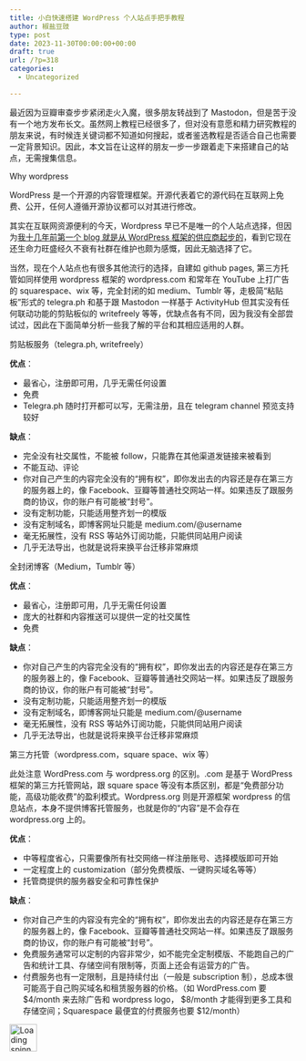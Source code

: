 ```yaml
---
title: 小白快速搭建 WordPress 个人站点手把手教程
author: 椒盐豆豉
type: post
date: 2023-11-30T00:00:00+00:00
draft: true
url: /?p=318
categories:
  - Uncategorized

---
```

 

最近因为豆瓣审查步步紧闭走火入魔，很多朋友转战到了 Mastodon，但是苦于没有一个地方发布长文。虽然网上教程已经很多了，但对没有意愿和精力研究教程的朋友来说，有时候连关键词都不知道如何搜起，或者鉴选教程是否适合自己也需要一定背景知识。因此，本文旨在让这样的朋友一步一步跟着走下来搭建自己的站点，无需搜集信息。

<p class="has-large-font-size">
  Why wordpress
</p>

WordPress 是一个开源的内容管理框架。开源代表着它的源代码在互联网上免费、公开，任何人遵循开源协议都可以对其进行修改。

其实在互联网资源便利的今天，Wordpress 早已不是唯一的个人站点选择，但因为<a rel="noreferrer noopener" href="https://blog.douchi.space/?p=76" data-type="URL" data-id="https://blog.douchi.space/?p=76" target="_blank">我十几年前第一个 blog 就是从 WordPress 框架的供应商起步的</a>，看到它现在还生命力旺盛经久不衰有社群在维护也颇为感慨，因此无脑选择了它。

当然，现在个人站点也有很多其他流行的选择，自建如 github pages, 第三方托管如同样使用 wordpress 框架的 wordpress.com 和常年在 YouTube 上打广告的 squarespace、wix 等，完全封闭的如 medium、Tumblr 等，走极简“粘贴板”形式的 telegra.ph 和基于跟 Mastodon 一样基于 ActivityHub 但其实没有任何联动功能的剪贴板似的 writefreely 等等，优缺点各有不同，因为我没有全部尝试过，因此在下面简单分析一些我了解的平台和其相应适用的人群。

<p class="has-medium-font-size">
  剪贴板服务（telegra.ph, writefreely）
</p>

**优点**：

  * 最省心，注册即可用，几乎无需任何设置
  * 免费
  * Telegra.ph 随时打开都可以写，无需注册，且在 telegram channel 预览支持较好

**缺点**：

<ul id="block-1df83ed4-801c-41f3-9197-7efa3fd155b3">
  <li>
    完全没有社交属性，不能被 follow，只能靠在其他渠道发链接来被看到
  </li>
  <li>
    不能互动、评论
  </li>
  <li>
    你对自己产生的内容完全没有的“拥有权”，即你发出去的内容还是存在第三方的服务器上的，像 Facebook、豆瓣等普通社交网站一样。如果违反了跟服务商的协议，你的账户有可能被“封号”。
  </li>
  <li>
    没有定制功能，只能适用整齐划一的模版
  </li>
  <li>
    没有定制域名，即博客网址只能是 medium.com/@username
  </li>
  <li>
    毫无拓展性，没有 RSS 等站外订阅功能，只能供同站用户阅读
  </li>
  <li>
    几乎无法导出，也就是说将来换平台迁移非常麻烦
  </li>
</ul>

<p class="has-medium-font-size">
  全封闭博客（Medium，Tumblr 等）
</p>

**优点**：

  * 最省心，注册即可用，几乎无需任何设置
  * 庞大的社群和内容推送可以提供一定的社交属性
  * 免费

**缺点**：

  * 你对自己产生的内容完全没有的“拥有权”，即你发出去的内容还是存在第三方的服务器上的，像 Facebook、豆瓣等普通社交网站一样。如果违反了跟服务商的协议，你的账户有可能被“封号”。
  * 没有定制功能，只能适用整齐划一的模版
  * 没有定制域名，即博客网址只能是 medium.com/@username 
  * 毫无拓展性，没有 RSS 等站外订阅功能，只能供同站用户阅读
  * 几乎无法导出，也就是说将来换平台迁移非常麻烦

<p class="has-medium-font-size">
  第三方托管（wordpress.com，square space、wix 等）
</p>

此处注意 WordPress.com 与 wordpress.org 的区别。.com 是基于 WordPress 框架的第三方托管网站，跟 square space 等没有本质区别，都是“免费部分功能，高级功能收费”的盈利模式。Wordpress.org 则是开源框架 wordpress 的信息站点，本身不提供博客托管服务，也就是你的“内容”是不会存在 wordpress.org 上的。

**优点**：

  * 中等程度省心，只需要像所有社交网络一样注册账号、选择模版即可开始
  * 一定程度上的 customization（部分免费模版、一键购买域名等等）
  * 托管商提供的服务器安全和可靠性保护

**缺点**：

  * 你对自己产生的内容没有完全的“拥有权”，即你发出去的内容还是存在第三方的服务器上的，像 Facebook、豆瓣等普通社交网站一样。如果违反了跟服务商的协议，你的账户有可能被“封号”。
  * 免费服务通常可以定制的内容非常少，如不能完全定制模版、不能跑自己的广告和统计工具、存储空间有限制等，页面上还会有运营方的广告。
  * 付费服务也有一定限制，且是持续付出（一般是 subscription 制），总成本很可能高于自己购买域名和租赁服务器的价格。（如 WordPress.com 要 $4/month 来去除广告和 wordpress logo， $8/month 才能得到更多工具和存储空间；Squarespace 最便宜的付费服务也要 $12/month）

<div class="da-reactions-outer TpostID318">
  <div class="da-reactions-data da-reactions-container-async left" data-type="post" data-id="318" data-nonce="1d02d53fff" id="da-reactions-slot-post-318"> 
  
  <div class="da-reactions-static">
    <img src="http://blog.douchi.space/wp-content/plugins/da-reactions/assets/dist/loading.svg" alt="Loading spinner" width="48" height="48" style="width:48px; height:48px" />
  </div>
</div></div>